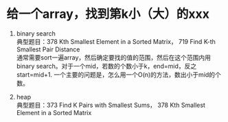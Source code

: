 # 给一个array，找到第k小（大）的xxx

1. binary search  
典型题目：378 Kth Smallest Element in a Sorted Matrix， 719 Find K-th Smallest Pair Distance  
通常需要sort一遍array，然后确定要找的值的范围，然后在这个范围内用binary search。对于一个mid，若数的个数小于k，end=mid，反之start=mid+1.
一个主要的问题是，怎么用一个O(n)的方法，数出小于mid的个数。

2. heap  
典型题目：373 Find K Pairs with Smallest Sums， 378 Kth Smallest Element in a Sorted Matrix  
